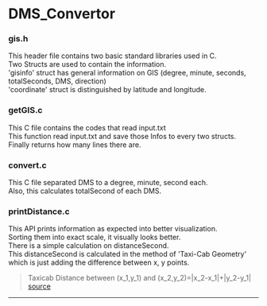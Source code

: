 # DMS_Convertor

### gis.h
This header file contains two basic standard libraries used in C.  
Two Structs are used to contain the information.  
'gisinfo' struct has general information on GIS (degree, minute, seconds, totalSeconds, DMS, direction)  
'coordinate' struct is distinguished by latitude and longitude.  

### getGIS.c
This C file contains the codes that read input.txt  
This function read input.txt and save those Infos to every two structs.  
Finally returns how many lines there are.  
### convert.c

This C file separated DMS to a degree, minute, second each.  
Also, this calculates totalSecond of each DMS.  

### printDistance.c

This API prints information as expected into better visualization.  
Sorting them into exact scale, it visually looks better.  
There is a simple calculation on distanceSecond.  
This distanceSecond is calculated in the method of 'Taxi-Cab Geometry' which is just adding the difference between x, y points.  

>Taxicab Distance between (x_1,y_1) and (x_2,y_2)=|x_2-x_1|+|y_2-y_1|  
[source](https://www.mathscareers.org.uk/taxicab-geometry/ "description for Taxi-Cab Geometry")

---
